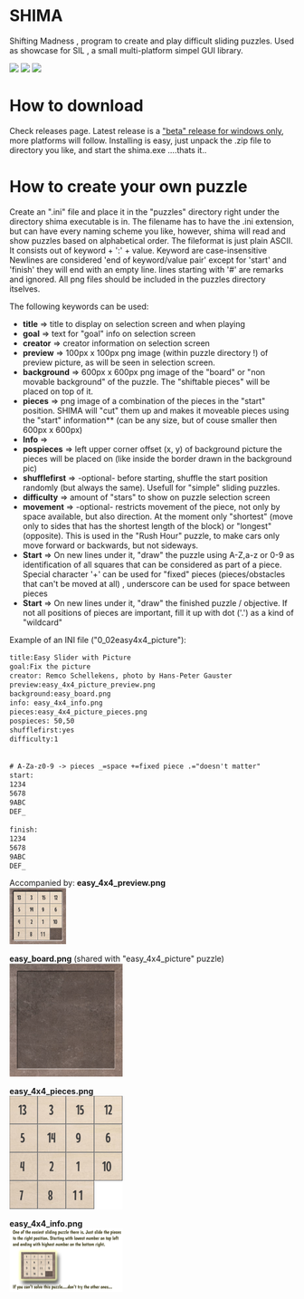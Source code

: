 # SHIMA
Shifting Madness , program to create and play difficult sliding puzzles. Used as showcase for SIL , a small multi-platform simpel GUI library.

<img src="https://github.com/mertyGit/shima/releases/download/beta1.0/shima_1beta_screenshot1.png" width="300">&nbsp;<img src="https://github.com/mertyGit/shima/releases/download/beta1.0/shima_1beta_screenshot2.png" width="300">&nbsp;<img src="https://github.com/mertyGit/shima/releases/download/beta1.0/shima_1beta_screenshot4.png" width="300">&nbsp;<BR>

# How to download

Check releases page. Latest release is a ["beta" release for windows only](https://github.com/mertyGit/shima/releases/download/beta1.0/Shima_Windows_v1_Beta.zip), more platforms will follow. 
Installing is easy, just unpack the .zip file to directory you like, and start the shima.exe ....thats it..

# How to create your own puzzle

Create an ".ini" file and place it in the "puzzles" directory right under the directory shima executable is in. 
The filename has to have the .ini extension, but can have every naming scheme you like, however, shima will read and show puzzles based on alphabetical order.
The fileformat is just plain ASCII. It consists out of keyword + ':' + value. Keyword are case-insensitive
Newlines are considered 'end of keyword/value pair' except for 'start' and 'finish' they will end with an empty line. lines starting with '#' are remarks and ignored. All png files should be included in the puzzles directory itselves.

The following keywords can be used:
* **title** => title to display on selection screen and when playing
* **goal** => text for "goal" info on selection screen
* **creator** => creator information on selection screen
* **preview** => 100px x 100px png image (within puzzle directory !) of preview picture, as will be seen in selection screen. 
* **background** => 600px x 600px png image of the "board" or "non movable background" of the puzzle. The "shiftable pieces" will be placed on top of it.
* **pieces** => png image of a combination of the pieces in the "start" position. SHIMA will "cut" them up and makes it moveable pieces using the "start" information** (can be any size, but of couse smaller then 600px x 600px)
* **Info** => 
* **pospieces** => left upper corner offset (x, y) of background picture the pieces will be placed on (like inside the border drawn in the background pic)
* **shufflefirst** => -optional- before starting, shuffle the start position randomly (but always the same). Usefull for "simple" sliding puzzles.
* **difficulty** => amount of "stars" to show on puzzle selection screen
* **movement** => -optional- restricts movement of the piece, not only by space available, but also direction. At the moment only "shortest" (move only to sides that has the shortest length of the block) or "longest" (opposite). This is used in the "Rush Hour" puzzle, to make cars only move forward or backwards, but not sideways.
* **Start** => On new lines under it, "draw" the puzzle using A-Z,a-z or 0-9 as identification of all squares that can be considered as part of a piece. Special character '+' can be used for "fixed" pieces (pieces/obstacles that can't be moved at all) , underscore can be used for space between pieces
* **Start** => On new lines under it, "draw" the finished puzzle / objective. If not all positions of pieces are important, fill it up with dot ('.') as a kind of "wildcard"

Example of an INI file ("0_02easy4x4_picture"):
```
title:Easy Slider with Picture
goal:Fix the picture
creator: Remco Schellekens, photo by Hans-Peter Gauster
preview:easy_4x4_picture_preview.png
background:easy_board.png
info: easy_4x4_info.png
pieces:easy_4x4_picture_pieces.png
pospieces: 50,50
shufflefirst:yes
difficulty:1


# A-Za-z0-9 -> pieces _=space +=fixed piece .="doesn't matter"
start:
1234
5678
9ABC
DEF_

finish:
1234
5678
9ABC
DEF_
```

Accompanied by:
**easy_4x4_preview.png** <BR>
<IMG SRC="https://github.com/mertyGit/shima/blob/main/bin/puzzles/easy_4x4_preview.png" WIDTH="100"><BR>

**easy_board.png** (shared with "easy_4x4_picture" puzzle) <BR>
<IMG SRC="https://github.com/mertyGit/shima/blob/main/bin/puzzles/easy_board.png" WIDTH="200"><BR>

**easy_4x4_pieces.png** <BR>
<IMG SRC="https://github.com/mertyGit/shima/blob/main/bin/puzzles/easy_4x4_pieces.png" WIDTH="200"><BR>
    
**easy_4x4_info.png** <BR>
<IMG SRC="https://github.com/mertyGit/shima/blob/main/bin/puzzles/easy_4x4_info.png" WIDTH="200"><BR>
